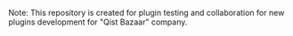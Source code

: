 Note: This repository is created for plugin testing and collaboration for new plugins development for 
"Qist Bazaar" company.